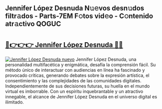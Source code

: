 ## Jennifer López Desnuda N𝚞𝚎vos desn𝚞dos filtr𝚊dos - Parts-7EM F𝚘tos vid𝚎o - C𝚘ntenido atr𝚊ctivo QOGUC

# <h2><a href="http://mb3pezw.tromn.icu/?c=Jennifer+L%c3%b3pez+Desnuda">🔗👉👉👉 Jennifer López Desnuda 🔗🔗</a></h2>

[![Jennifer López Desnuda nuevo](https://i.imgur.com/pEAQMta.gif)](http://mb3pezw.tromn.icu/?c=Jennifer+L%c3%b3pez+Desnuda)
Jennifer López Desnuda, una personalidad multifacética y enigmática, desafía la comprensión fácil. Su método único de interactuar con audiencias en línea ha fascinado y provocado críticas, generando debates sobre la expresión artística, el consentimiento y las complejidades de las comunidades digitales. Independientemente de sus decisiones futuras, su huella en el mundo virtual es imborrable. Con un espíritu inquebrantable y un atractivo innegable, el alcance de Jennifer López Desnuda en el universo digital es ilimitado.
